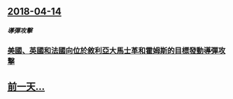## [2018-04-14](/zh/news/2018/04/14/index.md)

##### 導彈攻擊
### [美國、英國和法國向位於敘利亞大馬士革和霍姆斯的目標發動導彈攻擊 ](/zh/news/2018/04/14/美國-英國和法國向位於敘利亞大馬士革和霍姆斯的目標發動導彈攻擊.md)
## [前一天...](/zh/news/2018/04/12/index.md)

